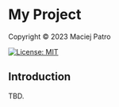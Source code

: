 # My Project

Copyright &copy; 2023 Maciej Patro

[![License: MIT](https://img.shields.io/badge/License-MIT-yellow.svg)](https://opensource.org/licenses/MIT)

## Introduction

TBD.
